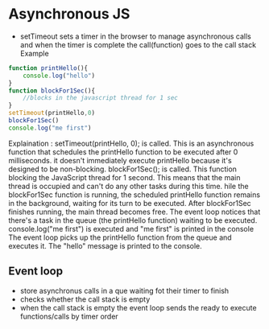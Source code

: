 # Asynchronous JS
- setTimeout sets a timer in the browser to manage asynchronous calls and when the timer is complete the call(function) goes to the call stack
  Example
```javascript
function printHello(){
    console.log("hello")
}
function blockFor1Sec(){
    //blocks in the javascript thread for 1 sec
}
setTimeout(printHello,0)
blockFor1Sec()
console.log("me first")
```
Explaination : setTimeout(printHello, 0); is called. This is an asynchronous function that schedules the printHello function to be executed after 0 milliseconds. it doesn't immediately execute printHello because it's designed to be non-blocking.
blockFor1Sec(); is called. This function blocking the JavaScript thread for 1 second. This means that the main thread is occupied and can't do any other tasks during this time.
hile the blockFor1Sec function is running, the scheduled printHello function remains in the background, waiting for its turn to be executed.
After blockFor1Sec finishes running, the main thread becomes free. The event loop notices that there's a task in the queue (the printHello function) waiting to be executed.
console.log("me first") is executed and "me first" is printed in the console 
The event loop picks up the printHello function from the queue and executes it. The "hello" message is printed to the console.
## Event loop
- store asynchronus calls in a que waiting fot their timer to finish
- checks whether the call stack is empty
- when the call stack is empty the event loop sends the ready to execute functions/calls by timer order
  
